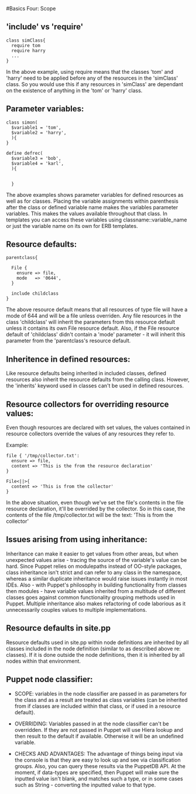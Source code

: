 #Basics Four: Scope

## 'include' vs 'require'

  ```
  class simClass{
    require tom
    require harry
    ...
  }
  ```

  In the above example, using require means that the classes 'tom' and 'harry' need to be applied before any of the resources in the 'simClass' class. So you would use this if any resources in 'simClass' are dependant on the existence of anything in the 'tom' or 'harry' class.

## Parameter variables:
```
class simon(
  $variable1 = 'tom',
  $variable2 = 'harry',
  ){  
}

define defrec(
  $variable3 = 'bob',
  $variable4 = 'karl',
  ){


  }

```

The above examples shows parameter variables for defined resources as well as for classes. Placing the variable assignments within parenthesis after the class or defined variable name makes the variables parameter variables. This makes the values available throughout that class. In templates you can access these variables using classname::variable_name or just the variable name on its own for ERB templates.


## Resource defaults:

```
parentclass{

  File {
    ensure => file,
    mode   => '0644',
  }

  include childclass
}
```

The above resource default means that all resources of type file will have a mode of 644 and will be a file unless overriden. Any file resources in the class 'childclass' will inherit the parameters from this resource default unless it contains its own File resource default. Also, if the File resource default of 'childclass' didn't contain a 'mode' parameter - it will inherit this parameter from the 'parentclass's resource default.

## Inheritence in defined resources:

Like resource defaults being inherited in included classes, defined resources also inherit the resource defaults from the calling class.
However, the 'inherits' keyword used in classes can't be used in defined resources.



## Resource collectors for overriding resource values:

Even though resources are declared with set values, the values contained in resource collectors override the values of any resources they refer to.

Example:

```
file { '/tmp/collector.txt':
  ensure => file,
  content => 'This is the from the resource declaration'
}

File<||>{
  content => 'This is from the collector'
}

```

In the above situation, even though we've set the file's contents in the file resource declaration, it'll be overrided by the collector. So in this case, the contents of the file /tmp/collector.txt will be the text: 'This is from the collector'




## Issues arising from using inheritance:

Inheritance can make it easier to get values from other areas, but when unexpected values arise - tracing the source of the variable's value can be hard. Since Puppet relies on modulepaths instead of OO-style packages, class inheritance isn't strict and can refer to any class in the namespace, whereas a similar duplicate inheritance would raise issues instantly in most IDEs.
Also - with Puppet's philosophy in building functionality from classes then modules - have variable values inherited from a multitude of different classes goes against common functionality grouping methods used in Puppet. Multiple inheritance also makes refactoring of code laborious as it unnecessarily couples values to multiple implementations.

## Resource defaults in site.pp

Resource defaults used in site.pp within node definitions are inherited by all classes included in the node definition (similar to as described above re: classes). If it is done outside the node definitions, then it is inherited by all nodes within that environment.

## Puppet node classifier:

- SCOPE: variables in the node classifier are passed in as parameters for the class and as a result are treated as class variables (can be inherited from if classes are included within that class, or if used in a resource default).

- OVERRIDING: Variables passed in at the node classifier can't be overridden. If they are not passed in Puppet will use Hiera lookup and then result to the default if available. Otherwise it will be an undefined variable.

- CHECKS AND ADVANTAGES: The advantage of things being input via the console is that they are easy to look up and see via classification groups. Also, you can query these results via the PuppetDB API. At the moment, if data-types are specified, then Puppet will make sure the inputted value isn't blank, and matches such a type, or in some cases such as String - converting the inputted value to that type.
